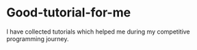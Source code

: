 # Good-tutorial-for-me
I have collected tutorials which helped  me during my competitive programming journey.
